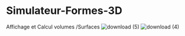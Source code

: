 # Simulateur-Formes-3D
Affichage et Calcul volumes /Surfaces
![download (5)](https://github.com/Rimadaqch/Simulateur-Formes-3D/assets/91839882/f1ed5a3d-5e13-4f3f-9f36-5a7c064c9193)
![download (4)](https://github.com/Rimadaqch/Simulateur-Formes-3D/assets/91839882/5b270f52-bcfc-4c83-a467-601d3a0b1e0e)


